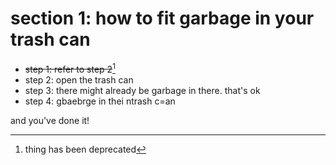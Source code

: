 # section 1: how to fit garbage in your trash can

- ~~step 1: refer to step 2~~[^1]
- step 2: open the trash can
- step 3: there might already be garbage in there. that's ok
- step 4: gbaebrge in thei ntrash c=an

and you've done it!

[^1]: thing has been deprecated